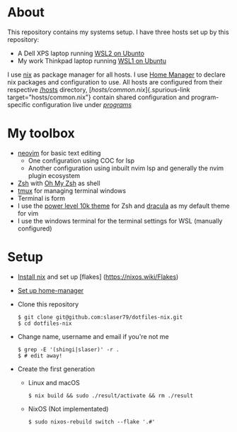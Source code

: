 # About

This repository contains my systems setup. I have three hosts set up by
this repository:

-   A Dell XPS laptop running [WSL2 on Ubunto](https://docs.microsoft.com/en-us/windows/wsl/install)
-   My work  Thinkpad laptop running [WSL1 on Ubuntu](https://docs.microsoft.com/en-us/windows/wsl/install)

I use [nix](https://nixos.org/) as package manager for all hosts. I use
[Home Manager](https://github.com/nix-community/home-manager) to declare
nix packages and configuration to use. All hosts are configured from their respective
[/hosts](file:///hosts) directory, [*hosts/common.nix*]{.spurious-link
target="hosts/common.nix"} contain shared configuration and
program-specific configuration live under
[*programs*](file:///programs/)

# My toolbox

-   [neovim](https://neovim.io/) for basic text editing
    - One configuration using COC for lsp
    - Another configuration using inbuilt nvim lsp and generally the nvim plugin ecosystem
-   [Zsh](https://www.zsh.org/) with [Oh My Zsh](https://ohmyz.sh/) as
    shell
-   [tmux](https://github.com/tmux/wiki) for managing terminal windows
-   Terminal is form
-   I use the [power level 10k theme](https://github.com/romkatv/powerlevel10k) for Zsh and [dracula](https://github.com/dracula/vim) as my default theme for vim 
-   I use the windows terminal for the terminal settings for WSL (manually configured)

# Setup

-   [Install
    nix](https://nixos.org/manual/nix/stable/#sect-multi-user-installation)
    and set up [flakes] (https://nixos.wiki/Flakes)

-   [Set up
    home-manager](https://github.com/nix-community/home-manager#installation)

-   Clone this repository

    ``` {.shell}
    $ git clone git@github.com:slaser79/dotfiles-nix.git
    $ cd dotfiles-nix
    ```

-   Change name, username and email if you\'re not me

    ``` {.shell}
    $ grep -E '(shingi|slaser)' -r .
    $ # edit away!
    ```

-   Create the first generation


    -   Linux and macOS

        ``` {.shell}
        $ nix build && sudo ./result/activate && rm ./result
        ```
    -   NixOS (Not implementated)

        ``` {.shell}
        $ sudo nixos-rebuild switch --flake '.#'
        ```

